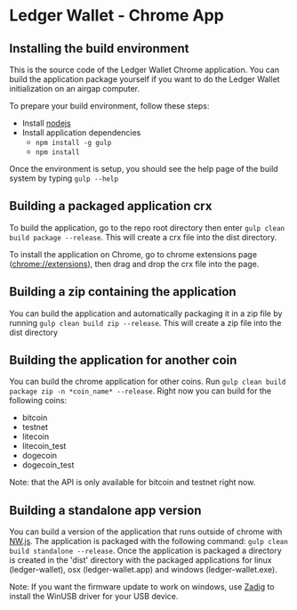 # Ledger Wallet - Chrome App

Installing the build environment
-------------------------------

This is the source code of the Ledger Wallet Chrome application. You can build the application package yourself if you want to do the Ledger Wallet initialization on an airgap computer.

To prepare your build environment, follow these steps:
* Install [nodejs](https://github.com/joyent/node/wiki/Installing-Node.js-via-package-manager)
* Install application dependencies
    * `npm install -g gulp`
    * `npm install`

Once the environment is setup, you should see the help page of the build system by typing `gulp --help`

Building a packaged application crx
-----------------------------------

To build the application, go to the repo root directory then enter `gulp clean build package --release`. This will create a crx file into the dist directory.

To install the application on Chrome, go to chrome extensions page ([chrome://extensions](chrome://extensions)), then drag and drop the crx file into the page.

Building a zip containing the application
-----------------------------------------

You can build the application and automatically packaging it in a zip file by running `gulp clean build zip --release`. This will create a zip file into the dist directory

Building the application for another coin
-----------------------------------------

You can build the chrome application for other coins. Run `gulp clean build package zip -n *coin_name* --release`. Right now you can build for the following coins:
 - bitcoin
 - testnet
 - litecoin
 - litecoin_test
 - dogecoin
 - dogecoin_test

Note: that the API is only available for bitcoin and testnet right now.

Building a standalone app version
---------------------------------

You can build a version of the application that runs outside of chrome with [NW.js](http://nwjs.io/). The application is packaged with the following command:
   `gulp clean build standalone --release`.
Once the application is packaged a directory is created in the 'dist' directory with the packaged applications for linux (ledger-wallet), osx (ledger-wallet.app) and windows (ledger-wallet.exe).

Note: If you want the firmware update to work on windows, use [Zadig](http://sourceforge.net/projects/libwdi/files/zadig/) to install the WinUSB driver for your USB device.


